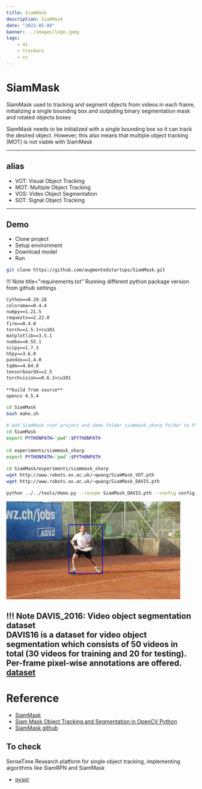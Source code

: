 ```yaml
---
title: SiamMask
description: SiamMask
date: "2022-05-08"
banner: ../images/logo.jpeg
tags:
    - ai
    - trackers
    - cv
---
```


# SiamMask
SiamMask used to tracking and segment objects from videos in each frame, initializing a single bounding box and outputing binary segmentation mask and rotated objects boxes

SiamMask needs to be initialized with a single bounding box so it can track the desired object. However, this also means that multiple object tracking (MOT) is not viable with SiamMask

---

## alias

- VOT: Visual Object Tracking
- MOT: Multiple Object Tracking
- VOS: Video Object Segmentation
- SOT: Signal Object Tracking
---

## Demo

- Clone project
- Setup environment
- Download model
- Run

```bash title="clone"
git clone https://github.com/augmentedstartups/SiamMask.git
```

!!! Note title="requirements.txt"
    Running different python package version from github settings

    Cython==0.29.28
    colorama==0.4.4
    numpy==1.21.5
    requests==2.22.0
    fire==0.4.0
    torch==1.5.1+cu101
    matplotlib==3.5.1
    numba==0.55.1
    scipy==1.7.3
    h5py==3.6.0
    pandas==1.4.0
    tqdm==4.64.0
    tensorboardX==2.5
    torchvision==0.6.1+cu101

    **build from source**
    opencv 4.5.4

```bash
cd SiamMask
bash make.sh
```

```bash title="setp env"
# Add SiamMask root project and demo folder siammask_sharp folder to PYTHONPATH
cd SiamMask
export PYTHONPATH=`pwd`:$PYTHONPATH

cd experiments/siammask_sharp
export PYTHONPATH=`pwd`:$PYTHONPATH
```



```bash title="download models"
cd SiamMask/experiments/siammask_sharp
wget http://www.robots.ox.ac.uk/~qwang/SiamMask_VOT.pth
wget http://www.robots.ox.ac.uk/~qwang/SiamMask_DAVIS.pth
```

```bash title="run
python ../../tools/demo.py --resume SiamMask_DAVIS.pth --config config_davis.json
```

![](images/siam_demo.png)

!!! Note
    DAVIS_2016: Video object segmentation dataset  
    DAVIS16 is a dataset for video object segmentation which consists of 50 videos in total (30 videos for training and 20 for testing). Per-frame pixel-wise annotations are offered.  
    [dataset](https://www.v7labs.com/open-datasets/davis-2016)
---

# Reference
- [SiamMask](https://github.com/foolwood/SiamMask)
- [Siam Mask Object Tracking and Segmentation in OpenCV Python](https://www.augmentedstartups.com/SiamMask-course_YT)
- [SiamMask github](https://github.com/augmentedstartups/SiamMask)

## To check
SenseTime Research platform for single object tracking, implementing algorithms like SiamRPN and SiamMask
- [pysot](https://github.com/STVIR/pysot)